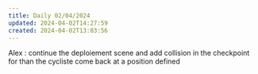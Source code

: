 ```yaml
---
title: Daily 02/04/2024
updated: 2024-04-02T14:27:59
created: 2024-04-02T13:03:56
---
```


Alex : continue the deploiement scene and add collision in the checkpoint for than the cycliste come back at a position defined
